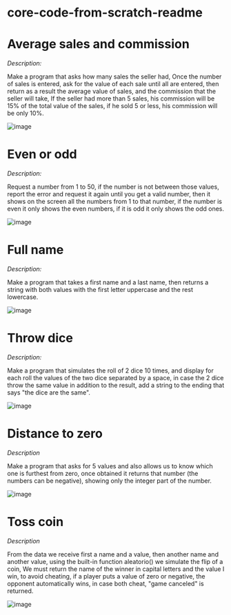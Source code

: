 # core-code-from-scratch-readme

# Average sales and commission

*Description:*

Make a program that asks how many sales the seller had, Once the number of sales is entered, ask for the value of each sale until all are entered,
then return as a result the average value of sales, and the commission that the seller will take, If the seller had more than 5 sales,
his commission will be 15% of the total value of the sales, if he sold 5 or less, his commission will be only 10%.

![image](https://user-images.githubusercontent.com/106286065/235563280-2f55bab8-f476-45e8-a229-965584827b24.png)


# Even or odd

*Description:*

Request a number from 1 to 50, if the number is not between those values, report the error and request it again until you get a valid number, then it shows on the screen all the numbers from 1 to that number, if the number is even it only shows the even numbers, if it is odd it only shows the odd ones.

![image](https://github.com/PaulGamarraDev/core-code-from-scratch-readme/assets/106286065/b497e2d8-457d-449a-8d2b-84e8bde9ffa0)

# Full name

*Description:*

Make a program that takes a first name and a last name, then returns a string with both values with the first letter uppercase and the rest lowercase.

![image](https://github.com/PaulGamarraDev/core-code-from-scratch-readme/assets/106286065/69078207-1362-4142-8c03-5e940910a202)

# Throw dice

*Description:*

Make a program that simulates the roll of 2 dice 10 times, and display for each roll the values of the two dice separated by a space, in case the 2 dice throw the same value in addition to the result, add a string to the ending that says "the dice are the same".

![image](https://github.com/PaulGamarraDev/core-code-from-scratch-readme/assets/106286065/8cada6fc-77f2-4d7d-a2ee-f308f094820f)

# Distance to zero

*Description*

Make a program that asks for 5 values and also allows us to know which one is furthest from zero, once obtained it returns that number (the numbers can be negative), showing only the integer part of the number.

![image](https://github.com/PaulGamarraDev/core-code-from-scratch-readme/assets/106286065/efedc258-59d6-456d-8ae5-a24c13c145d5)

# Toss coin

*Description*

From the data we receive first a name and a value, then another name and another value, using the built-in function aleatorio() we simulate the flip of a coin, We must return the name of the winner in capital letters and the value I win, to avoid cheating, if a player puts a value of zero or negative, the opponent automatically wins, in case both cheat, "game canceled" is returned.

![image](https://github.com/PaulGamarraDev/core-code-from-scratch-readme/assets/106286065/89a99e1b-2761-46d1-9516-25f69bdcafde)



